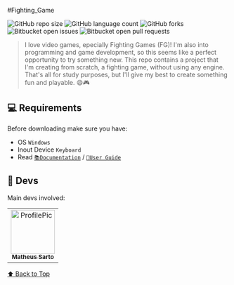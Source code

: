 #Fighting_Game

![GitHub repo size](https://img.shields.io/github/repo-size/MatheusSarto/WIN32-FG)
![GitHub language count](https://img.shields.io/github/languages/count/MatheusSarto/WIN32-FG)
![GitHub forks](https://img.shields.io/github/forks/MatheusSarto/WIN32-FG?style=social)
![Bitbucket open issues](https://img.shields.io/bitbucket/issues/MatheusSarto/WIN32-FG)
![Bitbucket open pull requests](https://img.shields.io/bitbucket/pr-raw/MatheusSarto/WIN32-FG)

> I love video games, epecially Fighting Games (FG)! I'm also into programming and game development, so this seems like a perfect opportunity to try something new. This repo contains a project that I'm creating from scratch, a fighting game, without using any engine. That's all for study purposes, but I'll give my best to create something fun and playable. 😄🎮

## 💻 Requirements 

Before downloading make sure you have:
* OS `Windows`
* Inout Device `Keyboard`
* Read [`📚Documentation`](Documentation.md) / [`🙋User Guide`](UserGuide.md)

## 🤝 Devs 

Main devs involved:

<table>
  <tr>
    <td align="center">
      <a href="https://github.com/MatheusSarto" target="_blank">
        <img src="https://github.com/MatheusSarto.png" width="100px;" alt="ProfilePic"/><br>
        <sub>
          <b>Matheus Sarto</b>
        </sub>
      </a>
    </td>
  </tr>
</table>


[⬆ Back to Top](#Fighting_Game)<br>
